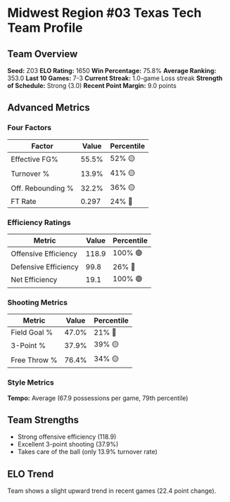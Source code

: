 # Midwest Region #03 Texas Tech Team Profile
## Team Overview
**Seed:** Z03
**ELO Rating:** 1650
**Win Percentage:** 75.8%
**Average Ranking:** 353.0
**Last 10 Games:** 7-3
**Current Streak:** 1.0-game Loss streak
**Strength of Schedule:** Strong (3.0)
**Recent Point Margin:** 9.0 points

## Advanced Metrics
### Four Factors
| Factor | Value | Percentile |
|--------|-------|------------|
| Effective FG% | 55.5% | 52% 🟡 |
| Turnover % | 13.9% | 41% 🟡 |
| Off. Rebounding % | 32.2% | 36% 🟡 |
| FT Rate | 0.297 | 24% 🔴 |

### Efficiency Ratings
| Metric | Value | Percentile |
|--------|-------|------------|
| Offensive Efficiency | 118.9 | 100% 🟢 |
| Defensive Efficiency | 99.8 | 26% 🔴 |
| Net Efficiency | 19.1 | 100% 🟢 |

### Shooting Metrics
| Metric | Value | Percentile |
|--------|-------|------------|
| Field Goal % | 47.0% | 21% 🔴 |
| 3-Point % | 37.9% | 39% 🟡 |
| Free Throw % | 76.4% | 34% 🟡 |

### Style Metrics
**Tempo:** Average (67.9 possessions per game, 79th percentile)

## Team Strengths
* Strong offensive efficiency (118.9)
* Excellent 3-point shooting (37.9%)
* Takes care of the ball (only 13.9% turnover rate)

## ELO Trend
Team shows a slight upward trend in recent games (22.4 point change).

